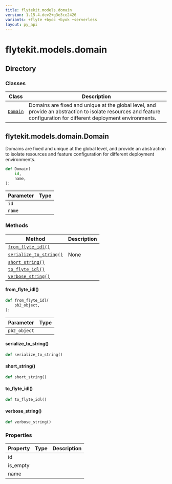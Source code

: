 ```yaml
---
title: flytekit.models.domain
version: 1.15.4.dev2+g3e3ce2426
variants: +flyte +byoc +byok +serverless
layout: py_api
---
```


# flytekit.models.domain

## Directory

### Classes

| Class | Description |
|-|-|
| [`Domain`](.././flytekit.models.domain#flytekitmodelsdomaindomain) | Domains are fixed and unique at the global level, and provide an abstraction to isolate resources and feature configuration for different deployment environments. |

## flytekit.models.domain.Domain

Domains are fixed and unique at the global level, and provide an abstraction to isolate resources and feature configuration for different deployment environments.



```python
def Domain(
    id,
    name,
):
```
| Parameter | Type |
|-|-|
| `id` |  |
| `name` |  |

### Methods

| Method | Description |
|-|-|
| [`from_flyte_idl()`](#from_flyte_idl) |  |
| [`serialize_to_string()`](#serialize_to_string) | None |
| [`short_string()`](#short_string) |  |
| [`to_flyte_idl()`](#to_flyte_idl) |  |
| [`verbose_string()`](#verbose_string) |  |


#### from_flyte_idl()

```python
def from_flyte_idl(
    pb2_object,
):
```
| Parameter | Type |
|-|-|
| `pb2_object` |  |

#### serialize_to_string()

```python
def serialize_to_string()
```
#### short_string()

```python
def short_string()
```
#### to_flyte_idl()

```python
def to_flyte_idl()
```
#### verbose_string()

```python
def verbose_string()
```
### Properties

| Property | Type | Description |
|-|-|-|
| id |  |  |
| is_empty |  |  |
| name |  |  |

